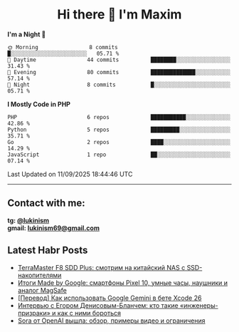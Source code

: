 ## <h1 align="center">Hi there 👋 I'm Maxim</h1>

<!--START_SECTION:waka-->
**I'm a Night 🦉** 

```text
🌞 Morning                8 commits           █░░░░░░░░░░░░░░░░░░░░░░░░   05.71 % 
🌆 Daytime                44 commits          ████████░░░░░░░░░░░░░░░░░   31.43 % 
🌃 Evening                80 commits          ██████████████░░░░░░░░░░░   57.14 % 
🌙 Night                  8 commits           █░░░░░░░░░░░░░░░░░░░░░░░░   05.71 % 
```


**I Mostly Code in PHP** 

```text
PHP                      6 repos             ███████████░░░░░░░░░░░░░░   42.86 % 
Python                   5 repos             █████████░░░░░░░░░░░░░░░░   35.71 % 
Go                       2 repos             ████░░░░░░░░░░░░░░░░░░░░░   14.29 % 
JavaScript               1 repo              ██░░░░░░░░░░░░░░░░░░░░░░░   07.14 % 
```




 Last Updated on 11/09/2025 18:44:46 UTC
<!--END_SECTION:waka-->
___
## Contact with me:
**tg: [@lukinism](https://t.me/lukinism)  
gmail: lukinism69@gmail.com**

## Latest Habr Posts
<!-- BLOG-POST-LIST:START -->
- [TerraMaster F8 SDD Plus: смотрим на китайский NAS с SSD-накопителями](https://habr.com/ru/articles/942600/?utm_campaign=942600&utm_source=habrahabr&utm_medium=rss)
- [Итоги Made by Google: смартфоны Pixel 10, умные часы, наушники и аналог MagSafe](https://habr.com/ru/articles/939164/?utm_campaign=939164&utm_source=habrahabr&utm_medium=rss)
- [[Перевод] Как использовать Google Gemini в бете Xcode 26](https://habr.com/ru/articles/929756/?utm_campaign=929756&utm_source=habrahabr&utm_medium=rss)
- [Интервью с Егором Денисовым-Бланчем: кто такие «инженеры-призраки» и как с ними бороться](https://habr.com/ru/articles/869694/?utm_campaign=869694&utm_source=habrahabr&utm_medium=rss)
- [Sora от OpenAI вышла: обзор, примеры видео и ограничения](https://habr.com/ru/articles/865210/?utm_campaign=865210&utm_source=habrahabr&utm_medium=rss)
<!-- BLOG-POST-LIST:END -->
